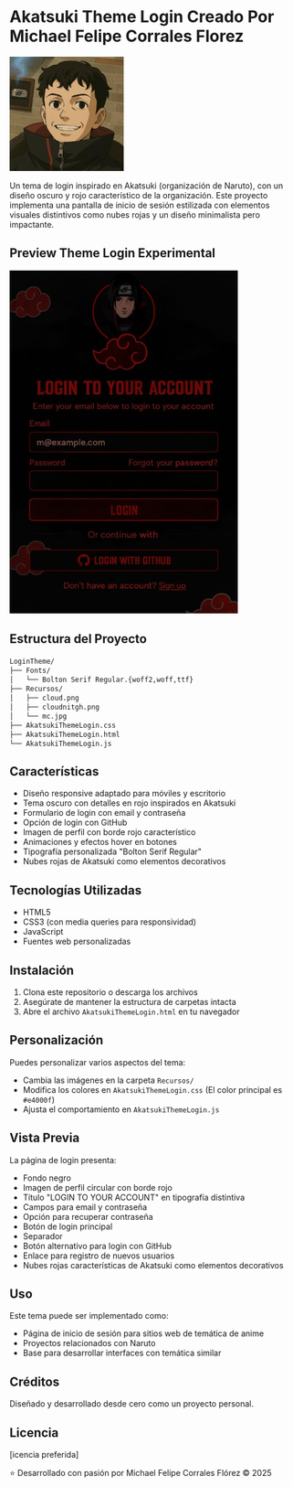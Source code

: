 # Akatsuki Theme Login Creado Por Michael Felipe Corrales Florez

![Banner del Portafolio](Recursos/mc-200x200.jpg)

Un tema de login inspirado en Akatsuki (organización de Naruto), con un diseño oscuro y rojo característico de la organización. Este proyecto implementa una pantalla de inicio de sesión estilizada con elementos visuales distintivos como nubes rojas y un diseño minimalista pero impactante.

## Preview Theme Login Experimental
![Vista previa del Login Theme](Recursos/LoginAkatsuki.jpg)

## Estructura del Proyecto

```
LoginTheme/
├── Fonts/
│   └── Bolton Serif Regular.{woff2,woff,ttf}
├── Recursos/
│   ├── cloud.png
│   ├── cloudnitgh.png
│   └── mc.jpg
├── AkatsukiThemeLogin.css
├── AkatsukiThemeLogin.html
└── AkatsukiThemeLogin.js
```

## Características

- Diseño responsive adaptado para móviles y escritorio
- Tema oscuro con detalles en rojo inspirados en Akatsuki
- Formulario de login con email y contraseña
- Opción de login con GitHub
- Imagen de perfil con borde rojo característico
- Animaciones y efectos hover en botones
- Tipografía personalizada "Bolton Serif Regular"
- Nubes rojas de Akatsuki como elementos decorativos

## Tecnologías Utilizadas

- HTML5
- CSS3 (con media queries para responsividad)
- JavaScript
- Fuentes web personalizadas

## Instalación

1. Clona este repositorio o descarga los archivos
2. Asegúrate de mantener la estructura de carpetas intacta
3. Abre el archivo `AkatsukiThemeLogin.html` en tu navegador

## Personalización

Puedes personalizar varios aspectos del tema:

- Cambia las imágenes en la carpeta `Recursos/`
- Modifica los colores en `AkatsukiThemeLogin.css` (El color principal es `#e4000f`)
- Ajusta el comportamiento en `AkatsukiThemeLogin.js`

## Vista Previa

La página de login presenta:
- Fondo negro
- Imagen de perfil circular con borde rojo
- Título "LOGIN TO YOUR ACCOUNT" en tipografía distintiva
- Campos para email y contraseña
- Opción para recuperar contraseña
- Botón de login principal
- Separador
- Botón alternativo para login con GitHub
- Enlace para registro de nuevos usuarios
- Nubes rojas características de Akatsuki como elementos decorativos

## Uso

Este tema puede ser implementado como:
- Página de inicio de sesión para sitios web de temática de anime
- Proyectos relacionados con Naruto
- Base para desarrollar interfaces con temática similar

## Créditos

Diseñado y desarrollado desde cero como un proyecto personal.

## Licencia

[icencia preferida]

⭐️ Desarrollado con pasión por Michael Felipe Corrales Flórez © 2025
